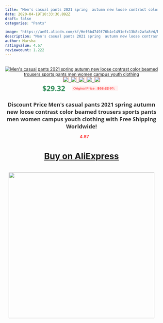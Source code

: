 ```yaml
---
title: "Men's casual pants 2021 spring  autumn new loose contrast color beamed trousers sports pants men  women campus youth  clothing"
date: 2020-04-19T10:33:36.892Z
draft: false
categories: "Pants"

image: "https://ae01.alicdn.com/kf/Hef6b4749f76b4e1491efc13b8c2afa8eW/Men-s-casual-pants-2021-spring-autumn-new-loose-contrast-color-beamed-trousers-sports-pants-men.jpg"
description: "Men's casual pants 2021 spring  autumn new loose contrast color beamed trousers sports pants men  women campus youth  clothing"
author: Marsha
ratingvalue: 4.67
reviewcount: 1.222
---
```

<br>
<div style="text-align: center;">
<a href="https://s.click.aliexpress.com/e/_AU7gqZ" target="_blank" rel="nofollow noopener noreferrer"><img alt="Men's casual pants 2021 spring  autumn new loose contrast color beamed trousers sports pants men  women campus youth  clothing" class="magnifier-image" src="https://ae01.alicdn.com/kf/Hef6b4749f76b4e1491efc13b8c2afa8eW/Men-s-casual-pants-2021-spring-autumn-new-loose-contrast-color-beamed-trousers-sports-pants-men.jpg_640x640.jpg">
<br>
<img style="border:1px solid salmon" src="https://ae01.alicdn.com/kf/Hef6b4749f76b4e1491efc13b8c2afa8eW/Men-s-casual-pants-2021-spring-autumn-new-loose-contrast-color-beamed-trousers-sports-pants-men.jpg_120x120.jpg">&nbsp;&nbsp;<img style="border:1px solid salmon" src="https://ae01.alicdn.com/kf/H4e8214a472ef459b87d155cd963839c5j/Men-s-casual-pants-2021-spring-autumn-new-loose-contrast-color-beamed-trousers-sports-pants-men.jpg_120x120.jpg">&nbsp;&nbsp;<img style="border:1px solid salmon" src="https://ae01.alicdn.com/kf/H6e2f91590bcc4ea68db30a1a9f6e2156O/Men-s-casual-pants-2021-spring-autumn-new-loose-contrast-color-beamed-trousers-sports-pants-men.jpg_120x120.jpg">&nbsp;&nbsp;<img style="border:1px solid salmon" src="https://ae01.alicdn.com/kf/H73b797c4ef274bafab4cb5f359e82404E/Men-s-casual-pants-2021-spring-autumn-new-loose-contrast-color-beamed-trousers-sports-pants-men.jpg_120x120.jpg">&nbsp;&nbsp;<img style="border:1px solid salmon" src="https://ae01.alicdn.com/kf/Hbb26183da6b84412b9c0741d713ce2c5g/Men-s-casual-pants-2021-spring-autumn-new-loose-contrast-color-beamed-trousers-sports-pants-men.jpg_120x120.jpg"></a></div><br0>
<div style="text-align: center;"><span style="background-color: white; border: 0px; box-sizing: border-box; color: seagreen; display: inline-block; font-family: &quot;open sans&quot; , &quot;arial&quot; , &quot;helvetica&quot; , sans-serif , &quot;heiti&quot;; font-size: 24px; font-stretch: inherit; font-weight: 700; line-height: inherit; margin: 0px 10px 0px 0px; padding: 0px; vertical-align: middle;">$29.32 </span>
<span style="background: rgb(255 , 241 , 241); border-radius: 3px; border: 0px; box-sizing: border-box; color: #ff4747; display: inline-block; font-family: inherit; font-size: 12px; font-stretch: inherit; font-style: inherit; font-variant: inherit; font-weight: 600; line-height: inherit; margin: 0px; padding: 2px 5px; transform: scale(0.9); vertical-align: middle;">Original Price : <b style="text-decoration: line-through;">$32.22 </b> 9%&nbsp;&nbsp;</span></div>
<h1 style="color: #333333; display: inline-block; font-family: &quot;open sans&quot; , &quot;arial&quot; , &quot;helvetica&quot; , sans-serif , &quot;heiti&quot;; font-size: 18px; font-stretch: inherit; font-weight: 700; text-align: center;">Discount Price Men's casual pants 2021 spring  autumn new loose contrast color beamed trousers sports pants men  women campus youth  clothing with Free Shipping Worldwide!</h1>
<div style="color: #ff4747; text-align: center;">
<img src="https://4.bp.blogspot.com/-M0ZcTcb-5uY/XleCXlxnR4I/AAAAAAAAAEc/OrjgMkXV1oMQFaCRZj5HQwOCBcu3w1FegCPcBGAYYCw/s1600/star.png" style="height: 15px;">&nbsp;<b>4.67</b></div>
<div class="button_cont" align="center"><a class="buynow_a" href="https://s.click.aliexpress.com/e/_AU7gqZ" target="_blank" rel="nofollow noopener noreferrer"><H1>Buy on AliExpress</H1></a></div><br>
<div class="separator" style="clear: both; text-align: center;">
<img src="https://lh3.googleusercontent.com/-pTy5HemUv9M/XlePHvY0dAI/AAAAAAAAAE4/0nX5iRUoIWY8eMW9Dpxeirr157OZliDIgCLcBGAsYHQ/s1600/badge.gif" width="480">
</div>
